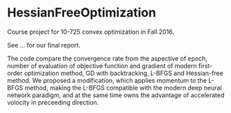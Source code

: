 # HessianFreeOptimization
Course project for 10-725 convex optimization in Fall 2016.

See ... for our final report.

The code compare the convergence rate from the aspective of epoch, number of evaluation of objective function and gradient of modern first-order optimization method, GD with backtracking, L-BFGS and Hessian-free method.
We proposed a modification, which applies momentum to the L-BFGS method, making the L-BFGS compatible with the modern deep neural network paradigm, and at the same time owns the advantage of accelerated volocity in preceeding direction.

